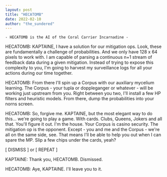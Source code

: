 ```yaml
---
layout: post
title: "HECATOMB"
date: 2022-02-10
author: "the_sundered"
---
```


`- HECATOMB is the AI of the Coral Carrier Incarnadine -`

HECATOMB:  KAPTAINE, I have a solution for our mitigation ops. Look, these are fundamentally a challenge of probabilities. And we only have 128 x 64 pixels to work with. I am capable of parsing a continuous n+1 stream of feedback data during a given mitigation. Instead of trying to expose this complexity to you, I'm going to harvest my surveillance logs for all your actions during our time together.

HECATOMB: From there I'll spin up a Corpus with our auxiliary mycelium learning. The Corpus - your tupla or doppleganger or whatever - will be working just upstream from you. Right between you two, I'll install a few HP filters and heuristic models. From there, dump the probabilities into your norns screen.

HECATOMB: So, forgive me. KAPTAINE, but the most elegant way to do this...  we're going to play a game. With cards. Clubs, Queens, Jokers and all that. You'll figure it out. I'm the house. Your Corpus is casino security. The mitigation op is the opponent. Except - you and me and the Corpus - we're all on the same side, see. That means I'll be able to help you out when I can spare the MP. Slip a few chips under the cards, yeah?

[ DISMISS ] or [ REPEAT ]

KAPTAINE: Thank you, HECATOMB. Dismissed.

HECATOMB: Aye, KAPTAINE. I'll leave you to it.